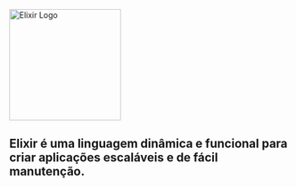 <img src="https://elixir-lang.org/images/logo/logo.png" alt="Elixir Logo" width="200">

## Elixir é uma linguagem dinâmica e funcional para criar aplicações escaláveis e de fácil manutenção.
